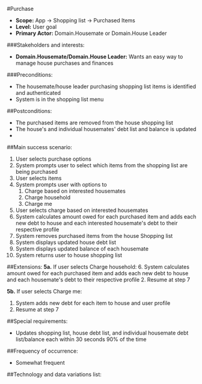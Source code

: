 #Purchase
+ **Scope:** App -> Shopping list -> Purchased Items
+ **Level:** User goal
+ **Primary Actor:** Domain.Housemate or Domain.House Leader

###Stakeholders and interests:
+ **Domain.Housemate/Domain.House Leader:** Wants an easy way to manage house purchases and finances

###Preconditions: 
+ The housemate/house leader purchasing shopping list items is identified and authenticated
+ System is in the shopping list menu
		
##Postconditions: 
+ The purchased items are removed from the house shopping list
+ The house's and individual housemates' debt list and balance is updated
+ 
##Main success scenario:
1. User selects purchase options
2. System prompts user to select which items from the shopping list are being purchased
3. User selects items
4. System prompts user with options to
   1. Charge based on interested housemates
   2. Charge household
   3. Charge me
5. User selects charge based on interested housemates
6. System calculates amount owed for each purchased item and adds each new debt to house and each interested housemate's debt to their respective profile 
7. System removes purchased items from the house Shopping list
8. System displays updated house debt list
9. System displays updated balance of each housemate
10. System returns user to house shopping list

##Extensions:
**5a.** If user selects Charge household:
6. System calculates amount owed for each purchased item and adds each new debt to house and each housemate's debt to their respective profile
2. Resume at step 7

**5b.** If user selects Charge me:
1. System adds new debt for each item to house and user profile
2. Resume at step 7

##Special requirements:
+ Updates shopping list, house debt list, and individual housemate debt list/balance each within 30 seconds 90% of the time

##Frequency of occurrence:
+ Somewhat frequent

##Technology and data variations list:

